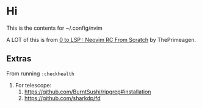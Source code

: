 # Hi

This is the contents for ~/.config/nvim

A LOT of this is from [0 to LSP : Neovim RC From Scratch](https://www.youtube.com/watch?v=w7i4amO_zaE) by ThePrimeagen.

## Extras 

From running `:checkhealth`

1. For telescope:
   1. https://github.com/BurntSushi/ripgrep#installation
   2. https://github.com/sharkdp/fd
